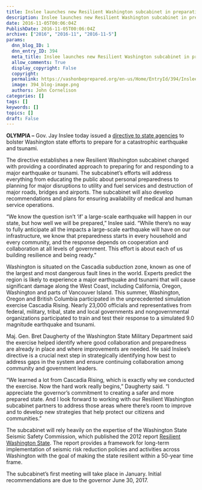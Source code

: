 ```yaml
---
title: Inslee launches new Resilient Washington subcabinet in preparation for Big One
description: Inslee launches new Resilient Washington subcabinet in preparation for Big One
date: 2016-11-05T00:06:04Z
PublishDate: 2016-11-05T00:06:04Z
archive: ["2016", "2016-11", "2016-11-5"]
params:
  dnn_blog_ID: 1
  dnn_entry_ID: 394
  meta_title: Inslee launches new Resilient Washington subcabinet in preparation for Big One
  allow_comments: True
  display_copyright: False
  copyright:
  permalink: https://vashonbeprepared.org/en-us/Home/EntryId/394/Inslee-launches-new-Resilient-Washington-subcabinet-in-preparation-for-Big-One
  image: 394_blog-image.png
  authors: John Cornelison
categories: []
tags: []
keywords: []
topics: []
draft: False
---
```


<p><b>OLYMPIA –</b> Gov. Jay Inslee today issued a <a href="http://www.governor.wa.gov/sites/default/files/directive/dir_16-19_2.pdf">directive to state agencies</a> to bolster Washington state efforts to prepare for a catastrophic earthquake and tsunami.</p>  <p>The directive establishes a new Resilient Washington subcabinet charged with providing a coordinated approach to preparing for and responding to a major earthquake or tsunami. The subcabinet’s efforts will address everything from educating the public about personal preparedness to planning for major disruptions to utility and fuel services and destruction of major roads, bridges and airports. The subcabinet will also develop recommendations and plans for ensuring availability of medical and human service operations. </p>  <p>“We know the question isn’t ‘if’ a large-scale earthquake will happen in our state, but how well we will be prepared,” Inslee said. “While there’s no way to fully anticipate all the impacts a large-scale earthquake will have on our infrastructure, we know that preparedness starts in every household and every community, and the response depends on cooperation and collaboration at all levels of government. This effort is about each of us building resilience and being ready.” </p>  <p>Washington is situated on the Cascadia subduction zone, known as one of the largest and most dangerous fault lines in the world. Experts predict the region is likely to experience a major earthquake and tsunami that will cause significant damage along the West Coast, including California, Oregon, Washington and parts of Vancouver Island. This summer, Washington, Oregon and British Columbia participated in the unprecedented simulation exercise Cascadia Rising. Nearly 23,000 officials and representatives from federal, military, tribal, state and local governments and nongovernmental organizations participated to train and test their response to a simulated 9.0 magnitude earthquake and tsunami. </p>  <p>Maj. Gen. Bret Daugherty of the Washington State Military Department said the exercise helped identify where good collaboration and preparedness are already in place and where improvements are needed. He said Inslee’s directive is a crucial next step in strategically identifying how best to address gaps in the system and ensure continuing collaboration among community and government leaders.</p>  <p>“We learned a lot from Cascadia Rising, which is exactly why we conducted the exercise. Now the hard work really begins,” Daugherty said. “I appreciate the governor’s commitment to creating a safer and more prepared state. And I look forward to working with our Resilient Washington subcabinet partners to address those areas where there’s room to improve and to develop new strategies that help protect our citizens and communities.”</p>  <p>The subcabinet will rely heavily on the expertise of the Washington State Seismic Safety Commission, which published the 2012 report <a href="http://mil.wa.gov/uploads/pdf/seismic-safety-committee/RWS%20final%20report.pdf">Resilient Washington State</a>. The report provides a framework for long-term implementation of seismic risk reduction policies and activities across Washington with the goal of making the state resilient within a 50-year time frame.&#160; </p>  <p>The subcabinet’s first meeting will take place in January. Initial recommendations are due to the governor June 30, 2017.</p>
